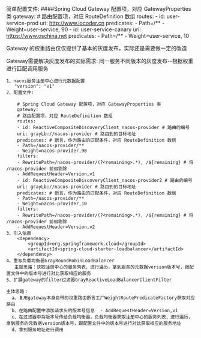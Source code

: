 简单配置文件:
####Spring Cloud Gateway 配置项，对应 GatewayProperties 类
    gateway:
      # 路由配置项，对应 RouteDefinition 数组
      routes:
        - id: user-service-prod
          uri: http://www.iocoder.cn
          predicates:
            - Path=/**
            - Weight=user-service, 90
        - id: user-service-canary
          uri: https://www.oschina.net
          predicates:
            - Path=/**
            - Weight=user-service, 10

Gateway 的权重路由仅仅提供了基本的灰度发布，实际还是需要做一定的改造

Gateway需要解决灰度发布的实际需求:
同一服务不同版本的灰度发布--根据权重进行匹配调用服务

    1、nacos服务注册中心进行元数据配置
       "version": "v1"
    2、配置文件:

        # Spring Cloud Gateway 配置项，对应 GatewayProperties 类
        gateway:
        # 路由配置项，对应 RouteDefinition 数组
        routes:
        - id: ReactiveCompositeDiscoveryClient_nacos-provider # 路由的编号
        uri: grayLb://nacos-provider # 路由到的目标地址
        predicates: # 断言，作为路由的匹配条件，对应 RouteDefinition 数组
        - Path=/nacos-provider/**
        - Weight=nacos-provider,90
        filters:
        - RewritePath=/nacos-provider/(?<remaining>.*), /${remaining} # 将 /nacos-provider 前缀剔除
        - AddRequestHeader=Version,v1
        - id: ReactiveCompositeDiscoveryClient_nacos-provider2 # 路由的编号
        uri: grayLb://nacos-provider # 路由到的目标地址
        predicates: # 断言，作为路由的匹配条件，对应 RouteDefinition 数组
        - Path=/nacos-provider/**
        - Weight=nacos-provider,10
        filters:
        - RewritePath=/nacos-provider/(?<remaining>.*), /${remaining} # 将 /nacos-provider 前缀剔除
        - AddRequestHeader=Version,v2
    3、引入依赖
        <dependency>
            <groupId>org.springframework.cloud</groupId>
            <artifactId>spring-cloud-starter-loadbalancer</artifactId>
        </dependency>
    4、重写负载均衡器GrayRoundRobinLoadBalancer
       主题思路：获取注册中心的服务列表，进行遍历，拿到服务的元数据version版本号，跟配置文件中的版本号进行对比获取相应的服务
    5、扩展gateway的filter过滤器GrayReactiveLoadBalancerClientFilter
    
    主体思路：
      a、复用gateway本身自带的权重路由断言工厂WeightRoutePredicateFactory获取对应路由
      b、在路由配置中添加请求头的版本号信息  - AddRequestHeader=Version,v1
      c、在过滤器中将版本号传给负载均衡器，负载均衡器获取注册中心的服务列表，进行遍历，拿到服务的元数据version版本号，跟配置文件中的版本号进行对比获取相应的服务地址
      d、拿到服务地址进行调用